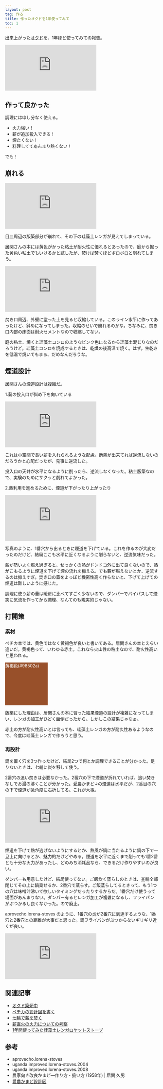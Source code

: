 ```yaml
---
layout: post
tag: 作る
title: 作ったオクドを1年使ってみて
toc: 1
---
```


出来上がった[オクド](http://kobapan.com/blog/2019/03/21/okudo.html)を、1年ほど使ってみての報告。

![](https://kobapan.com/p/i.php?/galleries/make/IMG_3183-sm.JPG)

## 作って良かった

調理には申し分なく使える。

- 火力強い！
- 薪が追加投入できる！
- 煙たくない！
- 料理しててあんまり熱くない！

でも！


## 崩れる

![](https://kobapan.com/p/i.php?/galleries/make/IMG_3380-sm.JPG)

目皿周辺の版築部分が崩れて、その下の珪藻土レンガが見えてしまっている。

居関さんの本には黄色がかった粘土が耐火性に優れるとあったので、庭から掘った黄色い粘土でもいけるかと試したが、焚けば焚くほどボロボロと崩れてしまう。

![](https://kobapan.com/p/i.php?/galleries/make/IMG_3382-sm.JPG)

焚き口周辺、外壁に塗った土を見ると収縮している。このライン水平に作ってあったけど、斜めになってしまった。収縮のせいで崩れるのかな。ちなみに、焚き口内部の床面は耐火セメントなので収縮してない。

庭の粘土、焼くと珪藻土コンロのようなピンク色になるから珪藻土混じりなのだろうけど。珪藻土コンロを焼成するときは、乾燥の後高温で焼く。はず。生乾きを低温で焼いてもまぁ、だめなんだろうな。

## 煙道設計

居関さんの煙道設計は複雑だ。

1.薪の投入口が斜め下を向いている

![](https://kobapan.com/p/i.php?/galleries/make/iseki-takikuchi-sm.jpg)

これは小空間で長い薪を入れられるような配慮。断熱が出来てれば逆流しないのだろうかと心配だったが、見事に逆流した。

投入口の天井が水平になるように削ったら、逆流しなくなった。粘土版築なので、実験のためにサクッと削れてよかった。

2.熱利用を進めるために、煙道が下がったり上がったり

![](https://kobapan.com/p/i.php?/galleries/make/iseki-endou-sm.jpg)

写真のように、1番穴から出るときに煙道を下げている。これを作るのが大変だったのだけど、結局ここも水平に近くなるように削らないと、逆流気味だった。

薪が勢いよく燃え過ぎると、せっかくの熱がドンドコ外に出て良くないので、熱がこもるように煙道を下げて煙の流れを抑える。でも薪が燃えないとか、逆流するのは抑えすぎ。焚き口の蓋をよっぽど機密性高く作らないと、下げて上げての煙道は難しいように感じた。

調理に使う薪の量は暖房に比べてすごく少ないので、ダンパーでバイパスして煙突に気流を作ってから調理、なんてのも現実的じゃない。

## 打開策

### 素材

ペチカ本では、黄色ではなく黄褐色が良いと書いてある。居関さんの本とえらい違いだ。黄褐色って、いわゆる赤土。これなら火山性の粘土なので、耐火性高いと思われる。

<div style="background-color:#98502a;width:10em;height:10em;color:white;">黄褐色(#98502a)</div>

版築にした理由は、居関さんの本に習った結果煙道の設計が複雑になってしまい、レンガの加工がひどく面倒だったから。しかしこの結果じゃなぁ。

赤土の方が耐火性高いとは言っても、珪藻土レンガの方が耐久性あるようなので、今度は珪藻土レンガで作ろうと思う。

### 再設計

鍋を置く穴を3つ作ったけど、結局2つで何とか調理できることが分かった。足りないときは、七輪に炭を移して使う。

2番穴の追い焚きは必要なかった。2番穴の下で煙道が折れていれば、追い焚きなしでお湯の沸くことが分かった。愛農かまど↓の煙道は水平だが、2番目の穴の下で煙道が急角度に右折してる。これが大事。

![](https://kobapan.com/p/i.php?/galleries/make/ainou-sm.jpg)

煙道を下げて熱が逃げないようにするとか、熱風が鍋に当たるように鍋の下で一旦上に向けるとか、魅力的だけどやめる。煙道を水平に近くまで削っても1番2番とも十分な火力があったし、どのみち消耗品なら、できるだけ作りやすいのが良い。

ダンパーも用意したけど、結局使ってない。ご飯炊く蒸らしのときは、釜輪全部閉じてその上に鍋乗せるか、2番穴で蒸らす。ご飯蒸らしてるときって、もう1つの穴は味噌汁沸いて欲しいタイミングだったりするからだ。1番穴だけ使うって場面があんまりない。ダンパー有るとレンガ加工が複雑になるし、フライパンがぶつかるし良くなかった。ので廃止。

aprovecho.lorena-stoves のように、1番穴の炎が2番穴に到達するような、1番穴と2番穴との距離が大事だと思った。鍋フライパンがぶつからないギリギリ近くが良い。

![](https://kobapan.com/p/i.php?/galleries/make/lorena-sm.jpg)


## 関連記事

- [オクド築炉中](http://kobapan.com/blog/2019/03/21/okudo.html)
- [ペチカの設計図を書く](http://kobapan.com/blog/2019/01/26/pechka.html)
- [七輪で薪を焚く](http://kobapan.com/blog/2017/03/23/hichirin.html)
- [薪直火の火力についての考察](http://kobapan.com/blog/2017/03/01/irori.html)
- [1年間使ってみた珪藻土レンガロケットストーブ](http://kobapan.com/blog/2017/02/18/rocket.html)

## 参考

- aprovecho.lorena-stoves
- uganda.improved.lorena-stoves.2004
- uganda.improved.lorena-stoves.2008
- 農家向き改良かまど―作り方・扱い方 (1958年) | 居関 久男
- [愛農かまど設計図](https://docs.google.com/open?id=0B14qv8lqX0CtUVdaMWgyT00zVWs)

